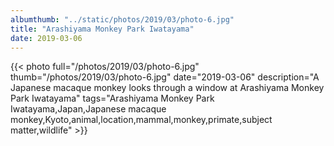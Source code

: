 ```yaml
---
albumthumb: "../static/photos/2019/03/photo-6.jpg"
title: "Arashiyama Monkey Park Iwatayama"
date: 2019-03-06
---
```

{{< photo full="/photos/2019/03/photo-6.jpg" thumb="/photos/2019/03/photo-6.jpg" date="2019-03-06" description="A Japanese macaque monkey looks through a window at Arashiyama Monkey Park Iwatayama" tags="Arashiyama Monkey Park Iwatayama,Japan,Japanese macaque monkey,Kyoto,animal,location,mammal,monkey,primate,subject matter,wildlife" >}}
